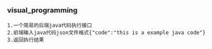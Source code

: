 ### visual_programming
	1.一个简易的后端java代码执行接口
	2.前端输入java代码json文件格式{"code":"this is a example java code"}
	3.返回执行结果

